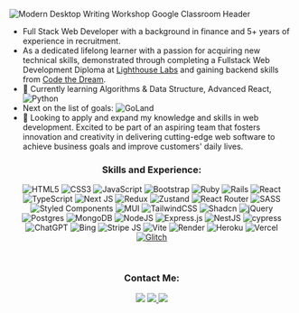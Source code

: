 
![Modern Desktop Writing Workshop Google Classroom Header](https://github.com/ElenaCherpakova/ElenaCherpakova/assets/87485026/5eb2bc93-0ddf-42c3-89ac-95feca9c6268)


- Full Stack Web Developer with a background in finance and 5+ years of experience in recruitment.
- As a dedicated lifelong learner with a passion for acquiring new technical skills, demonstrated through completing a Fullstack Web Development Diploma at <a href="https://www.lighthouselabs.ca/" target="_blank">Lighthouse Labs</a> and gaining backend skills from <a href="https://codethedream.org" target="_blank">Code the Dream</a>.
- 🌱 Currently learning Algorithms & Data Structure, Advanced React, ![Python](https://img.shields.io/badge/python-3670A0?style=for-the-badge&logo=python&logoColor=ffdd54)
- Next on the list of goals: ![GoLand](https://img.shields.io/badge/GoLand-0f0f0f?&style=for-the-badge&logo=goland&logoColor=white)
- 👯 Looking to apply and expand my knowledge and skills in web development. Excited to be part of an aspiring team that fosters innovation and creativity in delivering cutting-edge web software to achieve business goals and improve customers' daily lives.


<h3 align="center">Skills and Experience:</h3>
<div align="center">

![HTML5](https://img.shields.io/badge/html5-%23E34F26.svg?style=for-the-badge&logo=html5&logoColor=white)
![CSS3](https://img.shields.io/badge/css3-%231572B6.svg?style=for-the-badge&logo=css3&logoColor=white)
![JavaScript](https://img.shields.io/badge/javascript-%23323330.svg?style=for-the-badge&logo=javascript&logoColor=%23F7DF1E)
![Bootstrap](https://img.shields.io/badge/bootstrap-%23563D7C.svg?style=for-the-badge&logo=bootstrap&logoColor=white)
![Ruby](https://img.shields.io/badge/ruby-%23CC342D.svg?style=for-the-badge&logo=ruby&logoColor=white)
![Rails](https://img.shields.io/badge/rails-%23CC0000.svg?style=for-the-badge&logo=ruby-on-rails&logoColor=white)
![React](https://img.shields.io/badge/react-%2320232a.svg?style=for-the-badge&logo=react&logoColor=%2361DAFB)
![TypeScript](https://img.shields.io/badge/TypeScript-007ACC?style=for-the-badge&logo=typescript&logoColor=white)
![Next JS](https://img.shields.io/badge/Next-black?style=for-the-badge&logo=next.js&logoColor=white)
![Redux](https://img.shields.io/badge/Redux-593D88?style=for-the-badge&logo=redux&logoColor=white)
![Zustand](https://img.shields.io/badge/zustand-%2320232a.svg?style=for-the-badge&logo=react&logoColor=%2361DAFB)
![React Router](https://img.shields.io/badge/React_Router-CA4245?style=for-the-badge&logo=react-router&logoColor=white)
![SASS](https://img.shields.io/badge/SASS-hotpink.svg?style=for-the-badge&logo=SASS&logoColor=white)
![Styled Components](https://img.shields.io/badge/styled--components-DB7093?style=for-the-badge&logo=styled-components&logoColor=white)
![MUI](https://img.shields.io/badge/MUI-%230081CB.svg?style=for-the-badge&logo=mui&logoColor=white)
![TailwindCSS](https://img.shields.io/badge/tailwindcss-%2338B2AC.svg?style=for-the-badge&logo=tailwind-css&logoColor=white)
![Shadcn](https://img.shields.io/badge/shadcn/ui-000000?style=for-the-badge&logo=shadcn/ui&logoColor=white)
![jQuery](https://img.shields.io/badge/jquery-%230769AD.svg?style=for-the-badge&logo=jquery&logoColor=white)
![Postgres](https://img.shields.io/badge/postgres-%23316192.svg?style=for-the-badge&logo=postgresql&logoColor=white)
![MongoDB](https://img.shields.io/badge/MongoDB-%234ea94b.svg?style=for-the-badge&logo=mongodb&logoColor=white)
![NodeJS](https://img.shields.io/badge/node.js-6DA55F?style=for-the-badge&logo=node.js&logoColor=white)
![Express.js](https://img.shields.io/badge/express.js-%23404d59.svg?style=for-the-badge&logo=express&logoColor=%2361DAFB)
![NestJS](https://img.shields.io/badge/nestjs-E0234E?style=for-the-badge&logo=nestjs&logoColor=white)
![cypress](https://img.shields.io/badge/-cypress-%23E5E5E5?style=for-the-badge&logo=cypress&logoColor=058a5e)
![ChatGPT](https://img.shields.io/badge/chatGPT-74aa9c?style=for-the-badge&logo=openai&logoColor=white)
![Bing](https://img.shields.io/badge/Microsoft%20Bing-258FFA?style=for-the-badge&logo=Microsoft%20Bing&logoColor=white)
![Stripe JS](https://img.shields.io/badge/stripe-626CD9?style=for-the-badge&logo=stripe&logoColor=white)
![Vite](https://img.shields.io/badge/Vite-646CFF?style=for-the-badge&logo=Vite&logoColor=white)
![Render](https://img.shields.io/badge/Render-%46E3B7.svg?style=for-the-badge&logo=render&logoColor=white)
![Heroku](https://img.shields.io/badge/heroku-%23430098.svg?style=for-the-badge&logo=heroku&logoColor=white)
![Vercel](https://img.shields.io/badge/vercel-%23000000.svg?style=for-the-badge&logo=vercel&logoColor=white)
 <a href="https://glitch.com/@elena.cherpakova" target="_blank">![Glitch](https://img.shields.io/badge/glitch-%233333FF.svg?style=for-the-badge&logo=glitch&logoColor=white)</a>

</div>

<br>

<div align="center">

</div>

<h3 align="center">Contact Me:</h3>

<div align="center">
<a href="mailto:elena.cherpakova@gmail.com">
<img src="https://img.shields.io/badge/Gmail-D14836?style=for-the-badge&logo=gmail&logoColor=white"/></a>
<a href="https://github.com/ElenaCherpakova" target="_blank">
<img src="https://img.shields.io/badge/github-%2324292e.svg?&style=for-the-badge&logo=github&logoColor=white alt=github" />
</a>
<a href="https://www.linkedin.com/in/elena-cherpakova/" target="_blank">
<img src="https://img.shields.io/badge/linkedin-%231E77B5.svg?&style=for-the-badge&logo=linkedin&logoColor=white alt=linkedin"  />
</a>  
</div>



